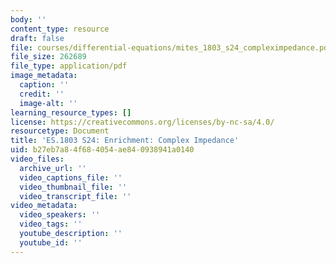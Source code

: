 ```yaml
---
body: ''
content_type: resource
draft: false
file: courses/differential-equations/mites_1803_s24_compleximpedance.pdf
file_size: 262689
file_type: application/pdf
image_metadata:
  caption: ''
  credit: ''
  image-alt: ''
learning_resource_types: []
license: https://creativecommons.org/licenses/by-nc-sa/4.0/
resourcetype: Document
title: 'ES.1803 S24: Enrichment: Complex Impedance'
uid: b27eb7a8-4f68-4054-ae84-0938941a0140
video_files:
  archive_url: ''
  video_captions_file: ''
  video_thumbnail_file: ''
  video_transcript_file: ''
video_metadata:
  video_speakers: ''
  video_tags: ''
  youtube_description: ''
  youtube_id: ''
---
```

